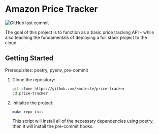 # Amazon Price Tracker

![GitHub last commit](https://img.shields.io/github/last-commit/kmcleste/price-tracker?style=flat-square)

The goal of this project is to function as a basic price tracking API - while also teaching the fundamentals of deploying a full stack project to the cloud.

## Getting Started

Prerequisites: poetry, pyenv, pre-commit

1. Clone the repository:

    ```bash
    git clone https://github.com/kmcleste/price-tracker
    cd price-tracker
    ```

2. Initialize the project:

    ```bash
    make repo-init
    ```

    This script will install all of the necessary dependencies using poetry, then it will install the pre-commit hooks.
